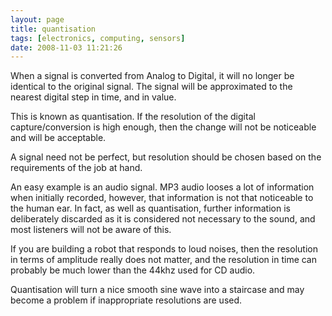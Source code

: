 ```yaml
---
layout: page
title: quantisation
tags: [electronics, computing, sensors]
date: 2008-11-03 11:21:26
---
```

When a signal is converted from Analog to Digital, it will no longer be identical to the original signal. The signal will be approximated to the nearest digital step in time, and in value.

This is known as quantisation. If the resolution of the digital capture/conversion is high enough, then the change will not be noticeable and will be acceptable.

A signal need not be perfect, but resolution should be chosen based on the requirements of the job at hand.

An easy example is an audio signal. MP3 audio looses a lot of information when initially recorded, however, that information is not that noticeable to the human ear. In fact, as well as quantisation, further information is deliberately discarded as it is considered not necessary to the sound, and most listeners will not be aware of this.

If you are building a robot that responds to loud noises, then the resolution in terms of amplitude really does not matter, and the resolution in time can probably be much lower than the 44khz used for CD audio.

Quantisation will turn a nice smooth sine wave into a staircase and may become a problem if inappropriate resolutions are used.
